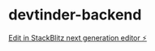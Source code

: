 # devtinder-backend

[Edit in StackBlitz next generation editor ⚡️](https://stackblitz.com/~/github.com/SundaramoorthyAnandh/devtinder-backend)